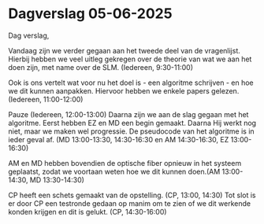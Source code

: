 # Dagverslag 05-06-2025
Dag verslag,

Vandaag zijn we verder gegaan aan het tweede deel van de vragenlijst. Hierbij hebben we veel uitleg gekregen over de theorie van wat we aan het doen zijn, met name over de SLM. (Iedereen, 9:30-11:00)

Ook is ons vertelt wat voor nu het doel is - een algoritme schrijven - en hoe we dit kunnen aanpakken. Hiervoor hebben we enkele papers gelezen. (Iedereen, 11:00-12:00)

Pauze (Iedereen, 12:00-13:00)
Daarna zijn we aan de slag gegaan met het algoritme. Eerst hebben EZ en MD een begin gemaakt. Daarna  Hij werkt nog niet, maar we maken wel progressie. De pseudocode van het algoritme is in ieder geval af. (MD 13:00-13:30, 14:30-16:30 en AM 14:30-16:30, EZ 13:00-16:30)

AM en MD hebben bovendien de optische fiber opnieuw in het systeem geplaatst, zodat we voortaan weten hoe we dit kunnen doen.(AM 13:00-14:30, MD 13:30-14:30) 

CP heeft een schets gemaakt van de opstelling. (CP, 13:00, 14:30)
Tot slot is er door CP een testronde gedaan op manim om te zien of we dit werkende konden krijgen en dit is gelukt. (CP, 14:30-16:00)
